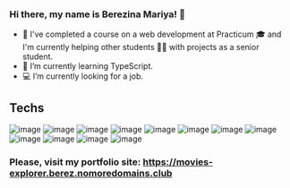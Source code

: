 ### Hi there, my name is Berezina Mariya! 👋

- 🔭 I've completed a course on a web development at Practicum 🎓 and I'm currently helping other students 👩‍🎓 with projects as a senior student. 
- 🌱 I’m currently learning TypeScript.
- 💻 I’m currently looking for a job.

## Techs
![image](https://user-images.githubusercontent.com/103631822/226563135-2c3b4621-7c97-4eaa-88f5-eda3c9b9f545.png)
![image](https://user-images.githubusercontent.com/103631822/226561998-c4effdb8-cc7b-4e80-9460-2a6b2c8d9751.png)
![image](https://user-images.githubusercontent.com/103631822/226562802-458eb9a8-1bd4-4a83-b4fe-a5db32a9f2e6.png)
![image](https://user-images.githubusercontent.com/103631822/226562042-906d24f2-ecdf-4cb8-bd48-0d4b06154393.png)
![image](https://user-images.githubusercontent.com/103631822/226563380-677d7373-aa64-4e60-832e-d49d3e5952c9.png)
![image](https://user-images.githubusercontent.com/103631822/226563475-8ea985eb-d9c4-49c9-ba56-d5e735ea6cbd.png)
![image](https://user-images.githubusercontent.com/103631822/226564071-b1d4fbce-ca13-4ac7-9339-bfe00383e44d.png)
![image](https://user-images.githubusercontent.com/103631822/226563552-ca6dce14-8e27-4c0c-b5bc-1867c4b2a7a2.png)
![image](https://user-images.githubusercontent.com/103631822/226561749-50890c44-afef-42c7-8348-00d11dc4cb30.png)
![image](https://user-images.githubusercontent.com/103631822/226562407-df3536df-e2d5-4612-9976-949c81d1f962.png)
![image](https://user-images.githubusercontent.com/103631822/226563729-590a9d20-8d8e-4da8-a254-9900f37d1224.png)
![image](https://user-images.githubusercontent.com/103631822/226563861-04bae83f-695c-4f33-b971-f9f6dc49e3e8.png)

### Please, visit my portfolio site: https://movies-explorer.berez.nomoredomains.club
